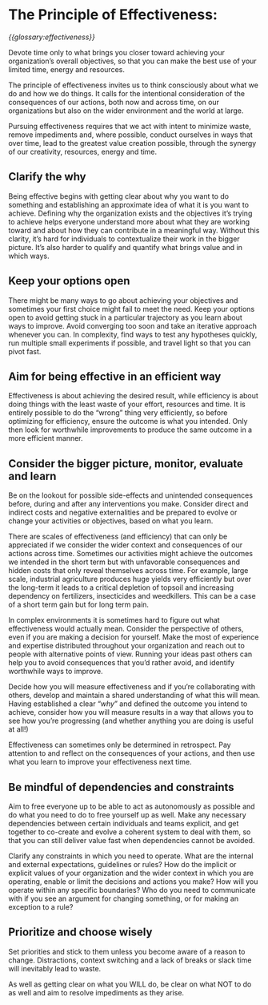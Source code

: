 # The Principle of Effectiveness: 

_{{glossary:effectiveness}}_

Devote time only to what brings you closer toward achieving your organization’s overall objectives, so that you can make the best use of your limited time, energy and resources.

The principle of effectiveness invites us to think consciously about what we do and how we do things. It calls for the intentional consideration of the consequences of our actions, both now and across time, on our organizations but also on the wider environment and the world at large. 

Pursuing effectiveness requires that we act with intent to minimize waste, remove impediments and, where possible, conduct ourselves in ways that over time, lead to the greatest value creation possible, through the synergy of our creativity, resources, energy and time. 


## Clarify the why

Being effective begins with getting clear about why you want to do something and establishing an approximate idea of what it is you want to achieve. Defining why the organization exists and the objectives it’s trying to achieve helps everyone understand more about what they are working toward and about how they can contribute in a meaningful way. Without this clarity, it’s hard for individuals to contextualize their work in the bigger picture. It’s also harder to qualify and quantify what brings value and in which ways. 

## Keep your options open

There might be many ways to go about achieving your objectives and sometimes your first choice might fail to meet the need. Keep your options open to avoid getting stuck in a particular trajectory as you learn about ways to improve. Avoid converging too soon and take an iterative approach whenever you can. In complexity, find ways to test any hypotheses quickly, run multiple small experiments if possible, and travel light so that you can pivot fast.

## Aim for being effective in an efficient way

Effectiveness is about achieving the desired result, while efficiency is about doing things with the least waste of your effort, resources and time. It is entirely possible to do the “wrong” thing very efficiently, so before optimizing for efficiency, ensure the outcome is what you intended. Only then look for worthwhile improvements to produce the same outcome in a more efficient manner. 

## Consider the bigger picture, monitor, evaluate and learn

Be on the lookout for possible side-effects and unintended consequences before, during and after any interventions you make. Consider direct and indirect costs and negative externalities and be prepared to evolve or change your activities or objectives, based on what you learn.

There are scales of effectiveness (and efficiency) that can only be appreciated if we consider the wider context and consequences of our actions across time. Sometimes our activities might achieve the outcomes we intended in the short term but with unfavorable consequences and hidden costs that only reveal themselves across time.  For example, large scale, industrial agriculture produces huge yields very efficiently but over the long-term  it leads to a critical depletion of topsoil and increasing dependency on fertilizers, insecticides and weedkillers. This can be a case of a short term gain but for long term pain.

In complex environments it is sometimes hard to figure out what effectiveness would actually mean. Consider the perspective of others, even if you are making a decision for yourself.  Make the most of experience and expertise distributed throughout your organization and reach out to people with alternative points of view. Running your ideas past others can help you to avoid consequences that you’d rather avoid, and identify worthwhile ways to improve.

Decide how you will measure effectiveness and if you’re collaborating with others, develop and maintain a shared understanding of what this will mean. Having established a clear “_why_” and defined the outcome you intend to achieve, consider how you will measure results in a way that allows you to see how you’re progressing (and whether anything you are doing is useful at all!)

Effectiveness can sometimes only be determined in retrospect. Pay attention to and reflect on the consequences of your actions,  and then use what you learn to improve your effectiveness next time. 

## Be mindful of dependencies and constraints

Aim to free everyone up to be able to act as autonomously as possible and do what you need to do to free yourself up as well. Make any necessary dependencies between certain individuals and teams explicit, and get together to co-create and evolve a coherent system to deal with them, so that you can still deliver value fast when dependencies cannot be avoided.

Clarify any constraints in which you need to operate. What are the internal and external expectations, guidelines or rules? How do the implicit or explicit values of your organization and the wider context in which you are operating, enable or limit the decisions and actions you make? How will you operate within any specific boundaries? Who do you need to communicate with if you see an argument for changing something, or for making an exception to a rule?

## Prioritize and choose wisely

Set priorities and stick to them unless you become aware of a reason to change. Distractions, context switching and a lack of breaks or slack time will inevitably lead to waste. 

As well as getting clear on what you WILL do, be clear on what NOT to do as well and aim to resolve impediments as they arise.

